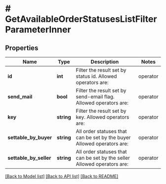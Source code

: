 # # GetAvailableOrderStatusesListFilterParameterInner

## Properties

Name | Type | Description | Notes
------------ | ------------- | ------------- | -------------
**id** | **int** | Filter the result set by status id.  Allowed operators are:  | operator | example | | ------ | ------ | | &#x60;eq&#x60; | &#x60;eq;1337&#x60; | | [optional]
**send_mail** | **bool** | Filter the result set by send-email flag.  Allowed operators are:  | operator | example | | ------ | ------ | | &#x60;eq&#x60; | &#x60;eq;1&#x60; | | [optional]
**key** | **string** | Filter the result set by key.  Allowed operators are:  | operator | example | | ------ | ------ | | &#x60;eq&#x60; | &#x60;eq;john doe&#x60; | | [optional]
**settable_by_buyer** | **string** | All order statuses that can be set by the buyer  Allowed operators are:  | operator | example | | ------ | ------ | | &#x60;eq&#x60; | &#x60;eq;1337&#x60; | | [optional]
**settable_by_seller** | **string** | All order statuses that can be set by the seller  Allowed operators are:  | operator | example | | ------ | ------ | | &#x60;eq&#x60; | &#x60;eq;1337&#x60; | | [optional]

[[Back to Model list]](../../README.md#models) [[Back to API list]](../../README.md#endpoints) [[Back to README]](../../README.md)

